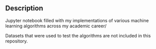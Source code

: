 ## Description
Jupyter notebook filled with my implementations of various machine learning algorithms across my academic career/

Datasets that were used to test the algorithms are not included in this repository.
